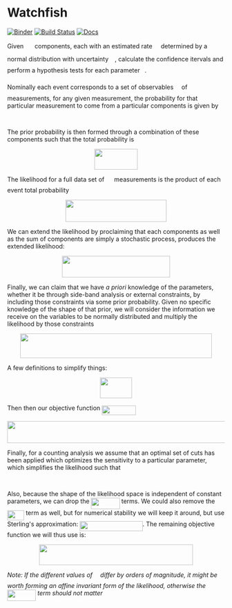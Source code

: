 # Watchfish

[![Binder](https://mybinder.org/badge_logo.svg)](https://mybinder.org/v2/gh/morganaskins/watchfish/master)
[![Build Status](https://travis-ci.com/MorganAskins/watchfish.svg?branch=master)](https://travis-ci.com/MorganAskins/watchfish)
[![Docs](https://img.shields.io/badge/docs-stable-blue.svg)](https://morganaskins.github.io/watchfish)

Given <img src="https://rawgit.com/morganaskins/watchfish/None/svgs/fb97d38bcc19230b0acd442e17db879c.svg?invert_in_darkmode" align=middle width=17.73973739999999pt height=22.465723500000017pt/> components, each with an estimated rate <img src="https://rawgit.com/morganaskins/watchfish/None/svgs/c90119f20c10a72dd5dccbfc89cd0785.svg?invert_in_darkmode" align=middle width=11.826559799999991pt height=32.16441360000002pt/> determined by a
normal distribution with uncertainty <img src="https://rawgit.com/morganaskins/watchfish/None/svgs/3f9f71491501df368c7b0ef70db38d54.svg?invert_in_darkmode" align=middle width=10.747741949999991pt height=23.488575000000026pt/>, calculate the confidence
itervals and perform a hypothesis tests for each parameter <img src="https://rawgit.com/morganaskins/watchfish/None/svgs/4bdc8d9bcfb35e1c9bfb51fc69687dfc.svg?invert_in_darkmode" align=middle width=7.054796099999991pt height=22.831056599999986pt/>.

Nominally each event corresponds to a set of observables <img src="https://rawgit.com/morganaskins/watchfish/None/svgs/19e3f7018228f8a8c6559d0ea5500aa2.svg?invert_in_darkmode" align=middle width=10.747741949999991pt height=23.488575000000026pt/> of <img src="https://rawgit.com/morganaskins/watchfish/None/svgs/f9c4988898e7f532b9f826a75014ed3c.svg?invert_in_darkmode" align=middle width=14.99998994999999pt height=22.465723500000017pt/>
measurements, for any given measurement, the probability for that particular
measurement to come from a particular components is given by

<p align="center"><img src="https://rawgit.com/morganaskins/watchfish/None/svgs/21122488bdced611e7ed8bffcd42b543.svg?invert_in_darkmode" align=middle width=38.20684395pt height=16.438356pt/></p>

The prior probability is then formed through a combination of these components
such that the total probability is 

<p align="center"><img src="https://rawgit.com/morganaskins/watchfish/None/svgs/33f2760534db4fe806e49280c548fc68.svg?invert_in_darkmode" align=middle width=99.53078024999999pt height=47.806078649999996pt/></p>

The likelihood for a full data set of <img src="https://rawgit.com/morganaskins/watchfish/None/svgs/f9c4988898e7f532b9f826a75014ed3c.svg?invert_in_darkmode" align=middle width=14.99998994999999pt height=22.465723500000017pt/> measurements is the product of each
event total probability

<p align="center"><img src="https://rawgit.com/morganaskins/watchfish/None/svgs/a364c165d0dd83eefa02e86048508140.svg?invert_in_darkmode" align=middle width=234.3143352pt height=50.399845649999996pt/></p>

We can extend the likelihood by proclaiming that each components as well as the
sum of components are simply a stochastic process, produces the extended
likelihood:

<p align="center"><img src="https://rawgit.com/morganaskins/watchfish/None/svgs/1624ea1a01ed7e584701d845dd89b4d7.svg?invert_in_darkmode" align=middle width=249.07579454999998pt height=50.399845649999996pt/></p>

Finally, we can claim that we have _a priori_ knowledge of the parameters,
whether it be through side-band analysis or external constraints, by including
those constraints via some prior probability. Given no specific knowledge of
the shape of that prior, we will consider the information we receive on the
variables to be normally distributed and multiply the likelihood by those
constraints

<p align="center"><img src="https://rawgit.com/morganaskins/watchfish/None/svgs/3a59d3e79684a56191cc0718fda97fe6.svg?invert_in_darkmode" align=middle width=444.07050929999997pt height=57.205834949999996pt/></p>

A few definitions to simplify things:
<p align="center"><img src="https://rawgit.com/morganaskins/watchfish/None/svgs/5dbbdf06403eb766a9eaf09d34a85148.svg?invert_in_darkmode" align=middle width=74.26263239999999pt height=47.806078649999996pt/></p>

Then then our objective function <img src="https://rawgit.com/morganaskins/watchfish/None/svgs/cffa95e5b84679edc10428c782fe8e2f.svg?invert_in_darkmode" align=middle width=78.99089384999999pt height=22.465723500000017pt/>

<p align="center"><img src="https://rawgit.com/morganaskins/watchfish/None/svgs/4d56d8302518412d75f39e43357f5a75.svg?invert_in_darkmode" align=middle width=504.59342834999995pt height=50.399845649999996pt/></p>

Finally, for a counting analysis we assume that an optimal set of cuts has been
applied which optimizes the sensitivity to a particular parameter, which
simplifies the likelihood such that
<p align="center"><img src="https://rawgit.com/morganaskins/watchfish/None/svgs/a2654de0d1534690d918217913385c8e.svg?invert_in_darkmode" align=middle width=72.90990795pt height=16.438356pt/></p>
Also, because the shape of the likelihood space is independent of constant
parameters, we can drop the <img src="https://rawgit.com/morganaskins/watchfish/None/svgs/96a94d4478eee20a423dcae01dfa99ba.svg?invert_in_darkmode" align=middle width=66.15028695pt height=26.045612999999992pt/> terms. We could
also remove the <img src="https://rawgit.com/morganaskins/watchfish/None/svgs/be53185ed16aa9438e74a8f287753791.svg?invert_in_darkmode" align=middle width=38.97263864999999pt height=22.831056599999986pt/> term as well, but for numerical stability we will
keep it around, but use Sterling's approximation: <img src="https://rawgit.com/morganaskins/watchfish/None/svgs/83b15a890ca32ebd305a780c615eec74.svg?invert_in_darkmode" align=middle width=145.38783435pt height=22.831056599999986pt/>. The remaining objective function we will thus use is:

<p align="center"><img src="https://rawgit.com/morganaskins/watchfish/None/svgs/fadac3b98225fbb22296866ea07908f8.svg?invert_in_darkmode" align=middle width=355.9963737pt height=47.806078649999996pt/></p>

_Note: If the different values of <img src="https://rawgit.com/morganaskins/watchfish/None/svgs/8217ed3c32a785f0b5aad4055f432ad8.svg?invert_in_darkmode" align=middle width=10.16555099999999pt height=22.831056599999986pt/> differ by orders of magnitude, it
might be worth forming an affine invariant form of the likelihood, otherwise
the <img src="https://rawgit.com/morganaskins/watchfish/None/svgs/96a94d4478eee20a423dcae01dfa99ba.svg?invert_in_darkmode" align=middle width=66.15028695pt height=26.045612999999992pt/> term should not matter_
